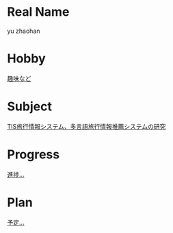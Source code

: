 # Real Name

yu zhaohan

# Hobby

[趣味など](https://14te406wordpress.wordpress.com/)

# Subject

 [TIS旅行情報システム、多言語旅行情報推薦システムの研究](https://github.com/14te406/SmartTravel)

# Progress

[進捗...](https://github.com/14te406/SmartTravel/blob/master/progress2017.md)

# Plan

[予定...](https://github.com/14te406/SmartTravel/blob/master/plan2017.md)
